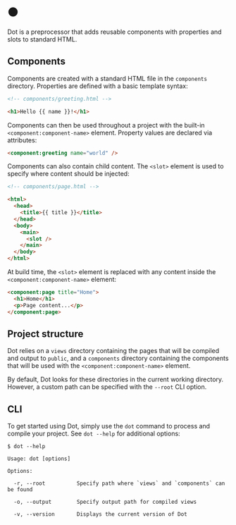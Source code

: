 # ●
Dot is a preprocessor that adds reusable components with properties and slots to standard HTML.

## Components
Components are created with a standard HTML file in the `components` directory. Properties are defined with a basic 
template syntax:
```html
<!-- components/greeting.html -->

<h1>Hello {{ name }}!</h1>
```

Components can then be used throughout a project with the built-in `<component:component-name>` element. Property 
values are declared via attributes:
```html
<component:greeting name="world" />
```

Components can also contain child content. The `<slot>` element is used to specify where content should be injected:
```html
<!-- components/page.html -->

<html>
  <head>
    <title>{{ title }}</title>
  </head>
  <body>
    <main>
      <slot />
    </main>
  </body>
</html>
```

At build time, the `<slot>` element is replaced with any content inside the `<component:component-name>` element:
```html
<component:page title="Home">
  <h1>Home</h1>
  <p>Page content...</p>
</component:page>
```

## Project structure
Dot relies on a `views` directory containing the pages that will be compiled and output to `public`, 
and a `components` directory containing the components that will be used with the `<component:component-name>` element.

By default, Dot looks for these directories in the current working directory. However, a custom path can be specified 
with the `--root` CLI option.

## CLI
To get started using Dot, simply use the `dot` command to process and compile your project. See `dot --help` for 
additional options:
```
$ dot --help

Usage: dot [options]

Options:

  -r, --root          Specify path where `views` and `components` can be found

  -o, --output        Specify output path for compiled views

  -v, --version       Displays the current version of Dot

```